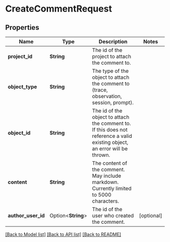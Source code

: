 # CreateCommentRequest

## Properties

Name | Type | Description | Notes
------------ | ------------- | ------------- | -------------
**project_id** | **String** | The id of the project to attach the comment to. | 
**object_type** | **String** | The type of the object to attach the comment to (trace, observation, session, prompt). | 
**object_id** | **String** | The id of the object to attach the comment to. If this does not reference a valid existing object, an error will be thrown. | 
**content** | **String** | The content of the comment. May include markdown. Currently limited to 5000 characters. | 
**author_user_id** | Option<**String**> | The id of the user who created the comment. | [optional]

[[Back to Model list]](../README.md#documentation-for-models) [[Back to API list]](../README.md#documentation-for-api-endpoints) [[Back to README]](../README.md)


